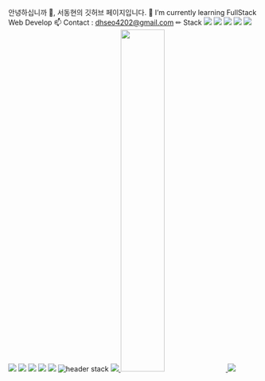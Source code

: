 안녕하십니까 👋, 서동현의 깃허브 페이지입니다.
🌱 I’m currently learning FullStack Web Develop
📫 Contact : dhseo4202@gmail.com
✏ Stack
<img src="https://img.shields.io/badge/Python-#3776AB?style=for-the-badge&logo=python&logoColor=white">
<img src="https://img.shields.io/badge/html5-#E34F26?style=for-the-badge&logo=html5&logoColor=white">
<img src="https://img.shields.io/badge/css3-#1572B6?style=for-the-badge&logo=css3&logoColor=white">
<img src="https://img.shields.io/badge/sass-#CC6699?style=for-the-badge&logo=sass&logoColor=white">
<img src="https://img.shields.io/badge/styledcomponents-#DB7093?style=for-the-badge&logo=styledcomponents&logoColor=white">
<img src="https://img.shields.io/badge/javascript-#F7DF1E?style=for-the-badge&logo=javascript&logoColor=white">
<img src="https://img.shields.io/badge/react-#61DAFB?style=for-the-badge&logo=react&logoColor=white">
<img src="https://img.shields.io/badge/nodedotjs-#339933?style=for-the-badge&logo=nodedotjs&logoColor=white">
<img src="https://img.shields.io/badge/express-#000000?style=for-the-badge&logo=express&logoColor=white">
<img src="https://img.shields.io/badge/mongodb-#47A248?style=for-the-badge&logo=mongodb&logoColor=white">
![header](https://capsule-render.vercel.app/api?type=waving&color=gradient&height=120&animation=fadeIn&section=footer&text=🚗🚘🚛&fontAlign=70)
stack
<a href="s">
  <img src="https://github-readme-stats.vercel.app/api/top-langs/?username=dongmay98&exclude_repo=dongmay98.github.io&layout=compact&theme=tokyonight" />
</a>
<a href="s">
  <img src="https://github-readme-stats.vercel.app/api?username=dongmay98&theme=tokyonight&show_icons=true" width="42%" />
</a>
![](./profile-3d-contrib/profile-night-rainbow.svg)
